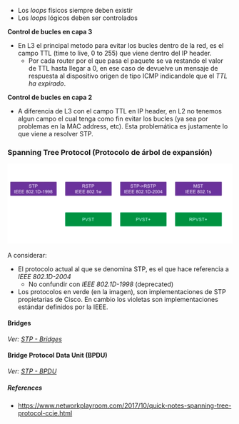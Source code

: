 - Los _loops_ físicos siempre deben existir
- Los _loops_ lógicos deben ser controlados

**Control de bucles en capa 3**
- En L3 el principal metodo para evitar los bucles dentro de la red, es el campo TTL (time to live, 0 to 255) que viene dentro del IP header. 
	- Por cada router por el que pasa el paquete se va restando el valor de TTL hasta llegar a 0, en ese caso de devuelve un mensaje de respuesta al dispositivo origen de tipo ICMP indicandole que el _TTL ha expirado_. 

**Control de bucles en capa 2**
- A diferencia de L3 con el campo TTL en IP header, en L2 no tenemos algun campo el cual tenga como fin evitar los bucles (ya sea por problemas en la MAC address, etc). Esta problemática es justamente lo que viene a resolver STP.

### Spanning Tree Protocol (Protocolo de árbol de expansión)

![](_anexos_/Screenshot%20from%202024-01-02%2005-54-16.png)

A considerar:
- El protocolo actual al que se denomina STP, es el que hace referencia a _IEEE 802.1D-2004_
	- No confundir con _IEEE 802.1D-1998_ (deprecated)
- Los protocolos en verde (en la imagen), son implementaciones de STP propietarias de Cisco. En cambio los violetas son implementaciones estándar definidos por la IEEE.

#### Bridges
_Ver: [STP - Bridges](STP%20-%20Bridges.md)_
#### Bridge Protocol Data Unit (BPDU)
_Ver: [STP - BPDU](STP%20-%20BPDU.md)_

##### References
- https://www.networkplayroom.com/2017/10/quick-notes-spanning-tree-protocol-ccie.html